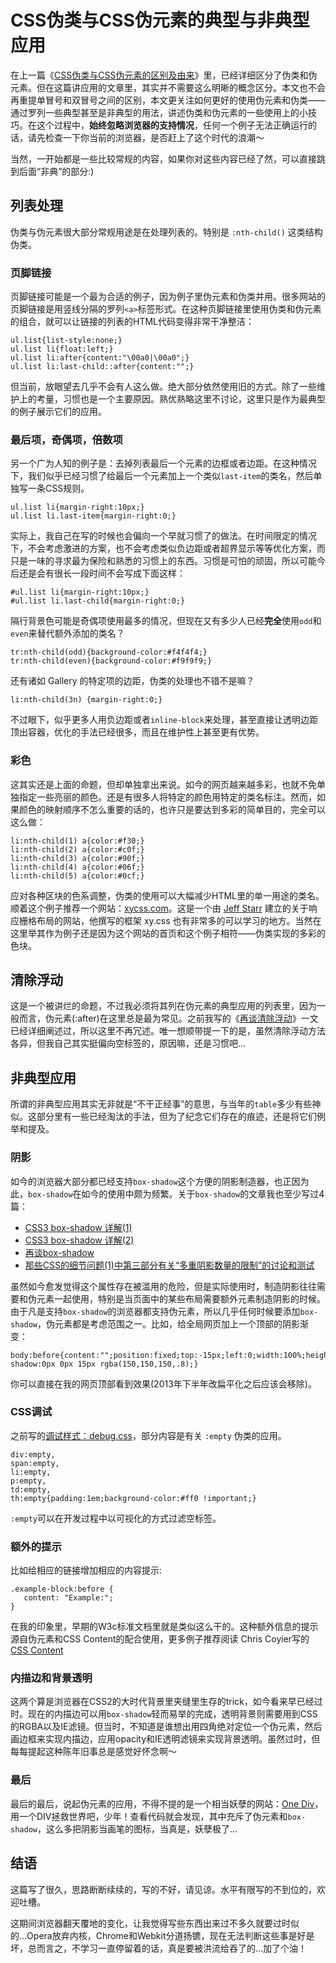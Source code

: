 # CSS伪类与CSS伪元素的典型与非典型应用

在上一篇《[CSS伪类与CSS伪元素的区别及由来](https://swordair.com/origin-and-difference-between-css-pseudo-classes-and-pseudo-elements/)》里，已经详细区分了伪类和伪元素。但在这篇讲应用的文章里，其实并不需要这么明晰的概念区分。本文也不会再重提单冒号和双冒号之间的区别，本文更关注如何更好的使用伪元素和伪类——通过罗列一些典型甚至是非典型的用法，讲述伪类和伪元素的一些使用上的小技巧。在这个过程中，**始终忽略浏览器的支持情况**，任何一个例子无法正确运行的话，请先检查一下你当前的浏览器，是否赶上了这个时代的浪潮～

当然，一开始都是一些比较常规的内容，如果你对这些内容已经了然，可以直接跳到后面“非典”的部分:)

## 列表处理

伪类与伪元素很大部分常规用途是在处理列表的。特别是 `:nth-child()` 这类结构伪类。

### 页脚链接

页脚链接可能是一个最为合适的例子，因为例子里伪元素和伪类并用。很多网站的页脚链接是用竖线分隔的罗列`<a>`标签形式。在这种页脚链接里使用伪类和伪元素的组合，就可以让链接的列表的HTML代码变得非常干净整洁：

```
ul.list{list-style:none;}
ul.list li{float:left;}
ul.list li:after{content:"\00a0|\00a0";}
ul.list li:last-child::after{content:"";}
```

但当前，放眼望去几乎不会有人这么做。绝大部分依然使用旧的方式。除了一些维护上的考量，习惯也是一个主要原因。熟优熟略这里不讨论，这里只是作为最典型的例子展示它们的应用。

### 最后项，奇偶项，倍数项

另一个广为人知的例子是：去掉列表最后一个元素的边框或者边距。在这种情况下，我们似乎已经习惯了给最后一个元素加上一个类似`last-item`的类名，然后单独写一条CSS规则。

```
ul.list li{margin-right:10px;}
ul.list li.last-item{margin-right:0;}
```

实际上，我自己在写的时候也会偏向一个早就习惯了的做法。在时间限定的情况下，不会考虑激进的方案，也不会考虑类似负边距或者超界显示等等优化方案，而只是一味的寻求最为保险和熟悉的习惯上的东西。习惯是可怕的顽固，所以可能今后还是会有很长一段时间不会写成下面这样：
```
#ul.list li{margin-right:10px;}
#ul.list li.last-child{margin-right:0;}
```

隔行背景色可能是奇偶项使用最多的情况，但现在又有多少人已经**完全**使用`odd`和`even`来替代额外添加的类名？

```
tr:nth-child(odd){background-color:#f4f4f4;}
tr:nth-child(even){background-color:#f9f9f9;}
```

还有诸如 Gallery 的特定项的边距，伪类的处理也不错不是嘛？
```
li:nth-child(3n) {margin-right:0;}
```

不过眼下，似乎更多人用负边距或者`inline-block`来处理，甚至直接让透明边距顶出容器，优化的手法已经很多，而且在维护性上甚至更有优势。

### 彩色
这其实还是上面的命题，但却单独拿出来说。如今的网页越来越多彩，也就不免单独指定一些亮丽的颜色。还是有很多人将特定的颜色用特定的类名标注。然而，如果颜色的映射顺序不怎么重要的话的，也许只是要达到多彩的简单目的，完全可以这么做：
```
li:nth-child(1) a{color:#f30;}
li:nth-child(2) a{color:#c0f;}
li:nth-child(3) a{color:#90f;}
li:nth-child(4) a{color:#06f;}
li:nth-child(5) a{color:#0cf;}
```

应对各种区块的色系调整，伪类的使用可以大幅减少HTML里的单一用途的类名。顺着这个例子推荐一个网站：[xycss.com](http://xycss.com/)。这是一个由 [Jeff Starr](http://perishablepress.com/) 建立的关于响应栅格布局的网站，他撰写的框架 xy.css 也有非常多的可以学习的地方。当然在这里举其作为例子还是因为这个网站的首页和这个例子相符——伪类实现的多彩的色块。

## 清除浮动

这是一个被讲烂的命题，不过我必须将其列在伪元素的典型应用的列表里，因为一般而言，伪元素(:after)在这里总是最为常见。之前我写的《<a href="http://www.swordair.com/blog/2011/10/716/">再谈清除浮动</a>》一文已经详细阐述过，所以这里不再冗述。唯一想顺带提一下的是，虽然清除浮动方法各异，但我自己其实挺偏向空标签的，原因嘛，还是习惯吧...

## 非典型应用

所谓的非典型应用其实无非就是“不干正经事”的意思，与当年的`table`多少有些神似。这部分里有一些已经淘汰的手法，但为了纪念它们存在的痕迹，还是将它们例举和提及。

### 阴影
如今的浏览器大部分都已经支持`box-shadow`这个方便的阴影制造器，也正因为此，`box-shadow`在如今的使用中颇为频繁。关于`box-shadow`的文章我也至少写过4篇：

<ul>
	<li><a href="http://www.swordair.com/blog/2010/11/492">CSS3 box-shadow 详解(1)</a></li>
	<li><a href="http://www.swordair.com/blog/2010/12/510/">CSS3 box-shadow 详解(2)</a></li>
	<li><a href="http://www.swordair.com/blog/2012/04/881/">再谈box-shadow</a></li>
	<li><a href="http://www.swordair.com/blog/2012/11/950/#s3">那些CSS的细节问题(1)中第三部分有关“多重阴影数量的限制”的讨论和测试</a></li>
</ul>

虽然如今愈发觉得这个属性存在被滥用的危险，但是实际使用时，制造阴影往往需要和伪元素一起使用，特别是当页面中的某些布局需要额外元素制造阴影的时候。由于凡是支持`box-shadow`的浏览器都支持伪元素，所以几乎任何时候要添加`box-shadow`，伪元素都是考虑范围之一。比如，给全局网页加上一个顶部的阴影渐变：

```
body:before{content:"";position:fixed;top:-15px;left:0;width:100%;height:15px;box-shadow:0px 0px 15px rgba(150,150,150,.8);}
```
你可以直接在我的网页顶部看到效果(2013年下半年改扁平化之后应该会移除)。

### CSS调试

之前写的[调试样式：debug.css](/debugging-style-debug-css/)，部分内容是有关 `:empty` 伪类的应用。
```
div:empty,
span:empty,
li:empty,
p:empty,
td:empty,
th:empty{padding:1em;background-color:#ff0 !important;}
```
`:empty`可以在开发过程中以可视化的方式过滤空标签。

### 额外的提示

比如给相应的链接增加相应的内容提示:
```
.example-block:before {
   content: "Example:";
}
```
在我的印象里，早期的W3c标准文档里就是类似这么干的。这种额外信息的提示源自伪元素和CSS Content的配合使用，更多例子推荐阅读 Chris Coyier写的 [CSS Content](http://css-tricks.com/css-content/)

### 内描边和背景透明

这两个算是浏览器在CSS2的大时代背景里夹缝里生存的trick，如今看来早已经过时。现在的内描边可以用`box-shadow`轻而易举的完成，透明背景则需要用到CSS的RGBA以及IE滤镜。但当时，不知道是谁想出用四角绝对定位一个伪元素，然后画边框来实现内描边，应用opacity和IE透明滤镜来实现背景透明。虽然过时，但每每提起这种陈年旧事总是感觉好怀念啊～

### 最后

最后的最后，说起伪元素的应用，不得不提的是一个相当妖孽的网站：[One Div](http://one-div.com/)，用一个DIV拯救世界吧，少年！查看代码就会发现，其中充斥了伪元素和`box-shadow`，这么多把阴影当画笔的图标，当真是，妖孽极了...

## 结语
这篇写了很久，思路断断续续的，写的不好，请见谅。水平有限写的不到位的，欢迎吐槽。

这期间浏览器翻天覆地的变化，让我觉得写些东西出来过不多久就要过时似的...Opera放弃内核，Chrome和Webkit分道扬镳，现在无法判断这些事是好是坏，总而言之，不学习一直停留着的话，真是要被洪流给吞了的...加了个油！
